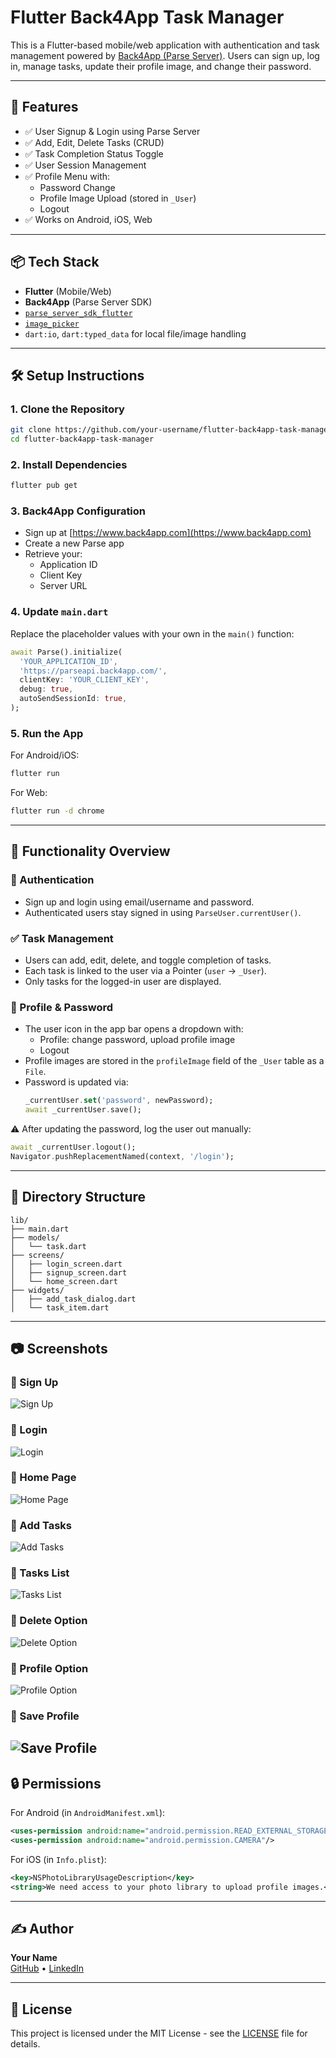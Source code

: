 
# Flutter Back4App Task Manager

This is a Flutter-based mobile/web application with authentication and task management powered by [Back4App (Parse Server)](https://www.back4app.com/). Users can sign up, log in, manage tasks, update their profile image, and change their password.

---

## 🚀 Features

- ✅ User Signup & Login using Parse Server
- ✅ Add, Edit, Delete Tasks (CRUD)
- ✅ Task Completion Status Toggle
- ✅ User Session Management
- ✅ Profile Menu with:
  - Password Change
  - Profile Image Upload (stored in `_User`)
  - Logout
- ✅ Works on Android, iOS, Web

---

## 📦 Tech Stack

- **Flutter** (Mobile/Web)
- **Back4App** (Parse Server SDK)
- [`parse_server_sdk_flutter`](https://pub.dev/packages/parse_server_sdk_flutter)
- [`image_picker`](https://pub.dev/packages/image_picker)
- `dart:io`, `dart:typed_data` for local file/image handling

---

## 🛠 Setup Instructions

### 1. Clone the Repository

```bash
git clone https://github.com/your-username/flutter-back4app-task-manager.git
cd flutter-back4app-task-manager
```

### 2. Install Dependencies

```bash
flutter pub get
```

### 3. Back4App Configuration

- Sign up at [https://www.back4app.com](https://www.back4app.com)
- Create a new Parse app
- Retrieve your:
  - Application ID
  - Client Key
  - Server URL

### 4. Update `main.dart`

Replace the placeholder values with your own in the `main()` function:

```dart
await Parse().initialize(
  'YOUR_APPLICATION_ID',
  'https://parseapi.back4app.com/',
  clientKey: 'YOUR_CLIENT_KEY',
  debug: true,
  autoSendSessionId: true,
);
```

### 5. Run the App

For Android/iOS:
```bash
flutter run
```

For Web:
```bash
flutter run -d chrome
```

---

## 🧪 Functionality Overview

### 🔐 Authentication
- Sign up and login using email/username and password.
- Authenticated users stay signed in using `ParseUser.currentUser()`.

### ✅ Task Management
- Users can add, edit, delete, and toggle completion of tasks.
- Each task is linked to the user via a Pointer (`user` → `_User`).
- Only tasks for the logged-in user are displayed.

### 👤 Profile & Password
- The user icon in the app bar opens a dropdown with:
  - Profile: change password, upload profile image
  - Logout
- Profile images are stored in the `profileImage` field of the `_User` table as a `File`.
- Password is updated via:
  ```dart
  _currentUser.set('password', newPassword);
  await _currentUser.save();
  ```

⚠️ After updating the password, log the user out manually:
```dart
await _currentUser.logout();
Navigator.pushReplacementNamed(context, '/login');
```

---

## 📁 Directory Structure

```
lib/
├── main.dart
├── models/
│   └── task.dart
├── screens/
│   ├── login_screen.dart
│   ├── signup_screen.dart
│   └── home_screen.dart
├── widgets/
│   ├── add_task_dialog.dart
│   └── task_item.dart
```

---

## 📷 Screenshots

### 🔹 Sign Up
![Sign Up](screenshots/image.png)

### 🔹 Login
![Login](screenshots/image-1.png)

### 🔹 Home Page
![Home Page](screenshots/image-2.png)

### 🔹 Add Tasks
![Add Tasks](screenshots/image-3.png)

### 🔹 Tasks List
![Tasks List](screenshots/image-4.png)

### 🔹 Delete Option
![Delete Option](screenshots/image-5.png)

### 🔹 Profile Option
![Profile Option](screenshots/image-6.png)

### 🔹 Save Profile
![Save Profile](screenshots/image-7.png)
---

## 🔒 Permissions

For Android (in `AndroidManifest.xml`):

```xml
<uses-permission android:name="android.permission.READ_EXTERNAL_STORAGE"/>
<uses-permission android:name="android.permission.CAMERA"/>
```

For iOS (in `Info.plist`):

```xml
<key>NSPhotoLibraryUsageDescription</key>
<string>We need access to your photo library to upload profile images.</string>
```

---

## ✍️ Author

**Your Name**  
[GitHub](https://github.com/yourname) • [LinkedIn](https://linkedin.com/in/yourname)

---

## 📄 License

This project is licensed under the MIT License - see the [LICENSE](LICENSE) file for details.
